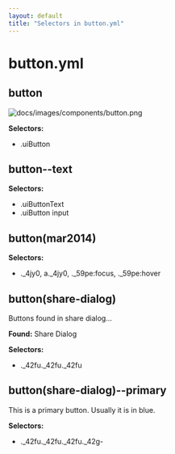 ```yaml
---
layout: default
title: "Selectors in button.yml"
---
```


# button.yml



## button

![docs/images/components/button.png](https://github.com/dtinth/dark-facebook/blob/dfb2/docs/images/components/button.png?raw=true)

__Selectors:__

 * .uiButton



## button--text

__Selectors:__

 * .uiButtonText
 * .uiButton input



## button(mar2014)

__Selectors:__

 * .\_4jy0, a.\_4jy0, .\_59pe:focus, .\_59pe:hover



## button(share-dialog)


Buttons found in share dialog...


__Found:__ Share Dialog

__Selectors:__

 * .\_42fu.\_42fu.\_42fu



## button(share-dialog)--primary

This is a primary button. Usually it is in blue.

__Selectors:__

 * .\_42fu.\_42fu.\_42fu.\_42g-

